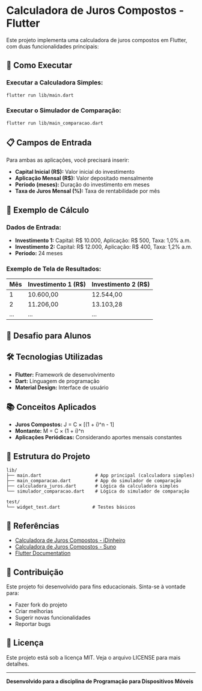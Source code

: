 # Calculadora de Juros Compostos - Flutter

Este projeto implementa uma calculadora de juros compostos em Flutter, com duas funcionalidades principais:


## 🚀 Como Executar

### Executar a Calculadora Simples:
```bash
flutter run lib/main.dart
```

### Executar o Simulador de Comparação:
```bash
flutter run lib/main_comparacao.dart
```

## 📋 Campos de Entrada

Para ambas as aplicações, você precisará inserir:

- **Capital Inicial (R$):** Valor inicial do investimento
- **Aplicação Mensal (R$):** Valor depositado mensalmente
- **Período (meses):** Duração do investimento em meses
- **Taxa de Juros Mensal (%):** Taxa de rentabilidade por mês

## 🔢 Exemplo de Cálculo

### Dados de Entrada:
- **Investimento 1:** Capital: R$ 10.000, Aplicação: R$ 500, Taxa: 1,0% a.m.
- **Investimento 2:** Capital: R$ 12.000, Aplicação: R$ 400, Taxa: 1,2% a.m.
- **Período:** 24 meses

### Exemplo de Tela de Resultados:

| Mês | Investimento 1 (R$) | Investimento 2 (R$) |
|-----|---------------------|---------------------|
| 1   | 10.600,00          | 12.544,00          |
| 2   | 11.206,00          | 13.103,28          |
| ... | ...                | ...                |

## 🎯 Desafio para Alunos


## 🛠️ Tecnologias Utilizadas

- **Flutter:** Framework de desenvolvimento
- **Dart:** Linguagem de programação
- **Material Design:** Interface de usuário

## 📚 Conceitos Aplicados

- **Juros Compostos:** J = C × [(1 + i)^n - 1]
- **Montante:** M = C × (1 + i)^n
- **Aplicações Periódicas:** Considerando aportes mensais constantes

## 🔧 Estrutura do Projeto

```
lib/
├── main.dart                    # App principal (calculadora simples)
├── main_comparacao.dart         # App do simulador de comparação
├── calculadora_juros.dart       # Lógica da calculadora simples
└── simulador_comparacao.dart    # Lógica do simulador de comparação

test/
└── widget_test.dart            # Testes básicos
```

## 📖 Referências

- [Calculadora de Juros Compostos - iDinheiro](https://www.idinheiro.com.br/calculadoras/calculadora-juros-compostos/)
- [Calculadora de Juros Compostos - Suno](https://www.suno.com.br/ferramentas/calculadora-juros-compostos/)
- [Flutter Documentation](https://flutter.dev/docs)

## 👥 Contribuição

Este projeto foi desenvolvido para fins educacionais. Sinta-se à vontade para:
- Fazer fork do projeto
- Criar melhorias
- Sugerir novas funcionalidades
- Reportar bugs

## 📄 Licença

Este projeto está sob a licença MIT. Veja o arquivo LICENSE para mais detalhes.

---

**Desenvolvido para a disciplina de Programação para Dispositivos Móveis**
